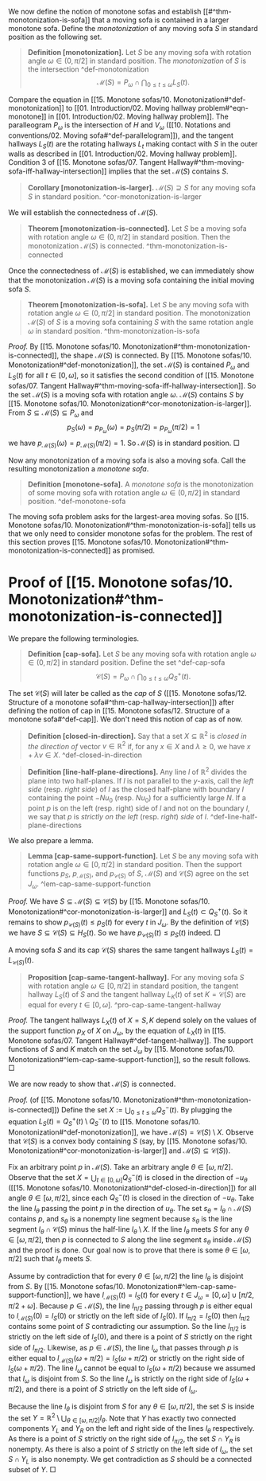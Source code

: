 We now define the notion of monotone sofas and establish [[#^thm-monotonization-is-sofa]] that a moving sofa is contained in a larger monotone sofa. Define the _monotonization_ of any moving sofa $S$ in standard position as the following set.

> __Definition [monotonization].__ Let $S$ be any moving sofa with rotation angle $\omega \in (0, \pi/2]$ in standard position. The _monotonization_ of $S$ is the intersection ^def-monotonization
$$
\mathcal{M}(S) = P_\omega \cap \bigcap_{0 \leq t \leq \omega} L_S(t).
$$

Compare the equation in [[15. Monotone sofas/10. Monotonization#^def-monotonization]] to [[01. Introduction/02. Moving hallway problem#^eqn-monotone]] in [[01. Introduction/02. Moving hallway problem]]. The paralleogram $P_\omega$ is the intersection of $H$ and $V_\omega$ ([[10. Notations and conventions/02. Moving sofa#^def-parallelogram]]), and the tangent hallways $L_S(t)$ are the rotating hallways $L_t$ making contact with $S$ in the outer walls as described in [[01. Introduction/02. Moving hallway problem]]. Condition 3 of [[15. Monotone sofas/07. Tangent Hallway#^thm-moving-sofa-iff-hallway-intersection]] implies that the set $\mathcal{M}(S)$ contains $S$.

> __Corollary [monotonization-is-larger].__ $\mathcal{M}(S) \supseteq S$ for any moving sofa $S$ in standard position. ^cor-monotonization-is-larger

We will establish the connectedness of $\mathcal{M}(S)$.

> __Theorem [monotonization-is-connected].__ Let $S$ be a moving sofa with rotation angle $\omega \in (0, \pi/2]$ in standard position. Then the monotonization $\mathcal{M}(S)$ is connected. ^thm-monotonization-is-connected

Once the connectedness of $\mathcal{M}(S)$ is established, we can immediately show that the monotonization $\mathcal{M}(S)$ is a moving sofa containing the initial moving sofa $S$.

> __Theorem [monotonization-is-sofa].__ Let $S$ be any moving sofa with rotation angle $\omega \in (0, \pi/2]$ in standard position. The monotonization $\mathcal{M}(S)$ of $S$ is a moving sofa containing $S$ with the same rotation angle $\omega$ in standard position. ^thm-monotonization-is-sofa

_Proof._ By [[15. Monotone sofas/10. Monotonization#^thm-monotonization-is-connected]], the shape $\mathcal{M}(S)$ is connected. By [[15. Monotone sofas/10. Monotonization#^def-monotonization]], the set $\mathcal{M}(S)$ is contained $P_\omega$ and $L_S(t)$ for all $t \in [0, \omega]$, so it satisfies the second condition of [[15. Monotone sofas/07. Tangent Hallway#^thm-moving-sofa-iff-hallway-intersection]]. So the set $\mathcal{M}(S)$ is a moving sofa with rotation angle $\omega$. $\mathcal{M}(S)$ contains $S$ by [[15. Monotone sofas/10. Monotonization#^cor-monotonization-is-larger]]. From $S \subseteq \mathcal{M}(S) \subseteq P_\omega$ and
$$
p_S(\omega) = p_{P_\omega}(\omega) = p_S(\pi/2) = p_{P_\omega}(\pi/2) = 1
$$
we have $p_{\mathcal{M}(S)}(\omega) = p_{\mathcal{M}(S)}(\pi/2) = 1$. So $\mathcal{M}(S)$ is in standard position. □

Now any monotonization of a moving sofa is also a moving sofa. Call the resulting monotonization a _monotone sofa_.

> __Definition [monotone-sofa].__ A _monotone sofa_ is the monotonization of some moving sofa with rotation angle $\omega \in (0, \pi/2]$ in standard position. ^def-monotone-sofa

The moving sofa problem asks for the largest-area moving sofas. So [[15. Monotone sofas/10. Monotonization#^thm-monotonization-is-sofa]] tells us that we only need to consider monotone sofas for the problem. The rest of this section proves [[15. Monotone sofas/10. Monotonization#^thm-monotonization-is-connected]] as promised.

# Proof of [[15. Monotone sofas/10. Monotonization#^thm-monotonization-is-connected]]

We prepare the following terminologies.

> __Definition [cap-sofa].__ Let $S$ be any moving sofa with rotation angle $\omega \in (0, \pi/2]$ in standard position. Define the set ^def-cap-sofa
$$
\mathcal{C}(S) = P_\omega \cap \bigcap_{0 \leq t \leq \omega} Q^+_S(t).
$$

The set $\mathcal{C}(S)$ will later be called as the _cap_ of $S$ ([[15. Monotone sofas/12. Structure of a monotone sofa#^thm-cap-hallway-intersection]]) after defining the notion of cap in [[15. Monotone sofas/12. Structure of a monotone sofa#^def-cap]]. We don't need this notion of cap as of now.

> __Definition [closed-in-direction].__ Say that a set $X \subseteq \mathbb{R}^2$ is _closed in the direction of_ vector $v \in \mathbb{R}^2$ if, for any $x \in X$ and $\lambda \geq 0$, we have $x + \lambda v \in X$. ^def-closed-in-direction

> __Definition [line-half-plane-directions].__ Any line $l$ of $\mathbb{R}^2$ divides the plane into two half-planes. If $l$ is not parallel to the $y$-axis, call the _left side_ (resp. _right side_) of $l$ as the closed half-plane with boundary $l$ containing the point $- Nu_0$ (resp. $Nu_0$) for a sufficiently large $N$. If a point $p$ is on the left (resp. right) side of $l$ and not on the boundary $l$, we say that $p$ is _strictly on the left_ (resp. _right_) _side_ of $l$. ^def-line-half-plane-directions

We also prepare a lemma.

> __Lemma [cap-same-support-function].__ Let $S$ be any moving sofa with rotation angle $\omega \in [0, \pi/2]$ in standard position. Then the support functions $p_S$, $p_{\mathcal{M}(S)}$, and $p_{\mathcal{C}(S)}$ of $S$, $\mathcal{M}(S)$ and $\mathcal{C}(S)$ agree on the set $J_\omega$. ^lem-cap-same-support-function

_Proof._ We have $S \subseteq \mathcal{M}(S) \subseteq \mathcal{C}(S)$ by [[15. Monotone sofas/10. Monotonization#^cor-monotonization-is-larger]] and $L_S(t) \subset Q_S^+(t)$. So it remains to show $p_{\mathcal{C}(S)}(t) \leq p_S(t)$ for every $t$ in $J_\omega$. By the definition of $\mathcal{C}(S)$ we have $S \subseteq \mathcal{C}(S) \subseteq H_S(t)$. So we have $p_{\mathcal{C}(S)}(t) \leq p_S(t)$ indeed. □

A moving sofa $S$ and its cap $\mathcal{C}(S)$ shares the same tangent hallways $L_S(t) = L_{\mathcal{C}(S)}(t)$.

> __Proposition [cap-same-tangent-hallway].__ For any moving sofa $S$ with rotation angle $\omega \in [0, \pi/2]$ in standard position, the tangent hallway $L_S(t)$ of $S$ and the tangent hallway $L_K(t)$ of set $K = \mathcal{C}(S)$ are equal for every $t \in [0, \omega]$. ^pro-cap-same-tangent-hallway

_Proof._ The tangent hallways $L_X(t)$ of $X = S, K$ depend solely on the values of the support function $p_X$ of $X$ on $J_\omega$, by the equation of $L_X(t)$ in [[15. Monotone sofas/07. Tangent Hallway#^def-tangent-hallway]]. The support functions of $S$ and $K$ match on the set $J_\omega$ by [[15. Monotone sofas/10. Monotonization#^lem-cap-same-support-function]], so the result follows. □

We are now ready to show that $\mathcal{M}(S)$ is connected.

_Proof._ (of [[15. Monotone sofas/10. Monotonization#^thm-monotonization-is-connected]]) Define the set $X := \bigcup_{0 \leq t \leq \omega} Q^-_S(t)$. By plugging the equation $L_S(t) = Q_S^+(t) \setminus Q_S^-(t)$ to [[15. Monotone sofas/10. Monotonization#^def-monotonization]], we have $\mathcal{M}(S) = \mathcal{C}(S) \setminus X$. Observe that $\mathcal{C}(S)$ is a convex body containing $S$ (say, by [[15. Monotone sofas/10. Monotonization#^cor-monotonization-is-larger]] and $\mathcal{M}(S) \subseteq \mathcal{C}(S)$).

Fix an arbitrary point $p$ in $\mathcal{M}(S)$. Take an arbitrary angle $\theta \in [\omega, \pi/2]$. Observe that the set $X = \bigcup_{t \in [0, \omega]} Q^-_S(t)$ is closed in the direction of $-u_\theta$ ([[15. Monotone sofas/10. Monotonization#^def-closed-in-direction]]) for all angle $\theta \in [\omega, \pi/2]$, since each $Q_S^-(t)$ is closed in the direction of $-u_\theta$. Take the line $l_\theta$ passing the point $p$ in the direction of $u_\theta$. The set $s_\theta = l_\theta \cap \mathcal{M}(S)$ contains $p$, and $s_\theta$ is a nonempty line segment because $s_\theta$ is the line segment $l_\theta \cap \mathcal{C}(S)$ minus the half-line $l_\theta \setminus X$. If the line $l_\theta$ meets $S$ for any $\theta \in [\omega, \pi/2]$, then $p$ is connected to $S$ along the line segment $s_\theta$ inside $\mathcal{M}(S)$ and the proof is done. Our goal now is to prove that there is some $\theta \in [\omega, \pi/2]$ such that $l_\theta$ meets $S$.

Assume by contradiction that for every $\theta \in [\omega, \pi/2]$ the line $l_\theta$ is disjoint from $S$. By [[15. Monotone sofas/10. Monotonization#^lem-cap-same-support-function]], we have $l_{\mathcal{M}(S)}(t) = l_S(t)$ for every $t \in J_\omega = [0, \omega] \cup [\pi/2, \pi/2 + \omega]$. Because $p \in \mathcal{M}(S)$, the line $l_{\pi/2}$ passing through $p$ is either equal to $l_{\mathcal{M}(S)}(0) = l_S(0)$ or strictly on the left side of $l_{S}(0)$. If $l_{\pi/2} = l_S(0)$ then $l_{\pi/2}$ contains some point of $S$ contradicting our assumption. So the line $l_{\pi/2}$ is strictly on the left side of $l_{S}(0)$, and there is a point of $S$ strictly on the right side of $l_{\pi/2}$. Likewise, as $p \in \mathcal{M}(S)$, the line $l_{\omega}$ that passes through $p$ is either equal to $l_{\mathcal{M}(S)}(\omega + \pi/2) = l_S(\omega + \pi/2)$ or strictly on the right side of $l_S(\omega + \pi/2)$. The line $l_\omega$ cannot be equal to $l_S(\omega + \pi/2)$ because we assumed that $l_\omega$ is disjoint from $S$. So the line $l_{\omega}$ is strictly on the right side of $l_S(\omega + \pi/2)$, and there is a point of $S$ strictly on the left side of $l_{\omega}$.

Because the line $l_\theta$ is disjoint from $S$ for any $\theta \in [\omega, \pi/2]$, the set $S$ is inside the set $Y = \mathbb{R}^2 \setminus \bigcup_{\theta \in [\omega, \pi/2]} l_\theta$. Note that $Y$ has exactly two connected components $Y_L$ and $Y_R$ on the left and right side of the lines $l_\theta$ respectively. As there is a point of $S$ strictly on the right side of $l_{\pi/2}$, the set $S \cap Y_R$ is nonempty. As there is also a point of $S$ strictly on the left side of $l_\omega$, the set $S \cap Y_L$ is also nonempty. We get contradiction as $S$ should be a connected subset of $Y$. □